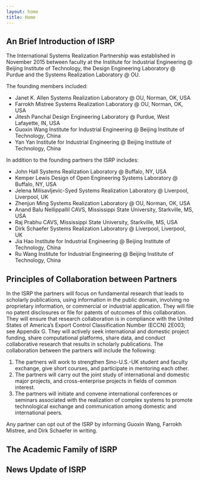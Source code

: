 ```yaml
---
layout: home
title: Home
---
```




## An Brief Introduction of ISRP

The International Systems Realization Partnership was established in November 2015 between faculty at the Institute for Industrial Engineering @ Beijing Institute of Technology, the Design Engineering Laboratory @ Purdue and the Systems Realization Laboratory @ OU.  

The founding members included:

- Janet K. Allen	Systems Realization Laboratory @ OU, Norman, OK, USA
- Farrokh Mistree	Systems Realization Laboratory @ OU, Norman, OK, USA		
- Jitesh Panchal	Design Engineering Laboratory @ Purdue, West Lafayette, IN, USA
- Guoxin Wang	Institute for Industrial Engineering @ Beijing Institute of Technology, China
- Yan Yan		Institute for Industrial Engineering @ Beijing Institute of Technology, China

In addition to the founding partners the ISRP includes:

- John Hall	Systems Realization Laboratory @ Buffalo, NY, USA
- Kemper Lewis	Design of Open Engineering Systems Laboratory @ Buffalo, NY, USA
- Jelena Milisavljevic-Syed	Systems Realization Laboratory @ Liverpool, Liverpool, UK 
- Zhenjun Ming	Systems Realization Laboratory @ OU, Norman, OK, USA
- Anand Balu Nellippallil 	CAVS, Mississippi State University, Starkville, MS, USA
- Raj Prabhu	CAVS, Mississippi State University, Starkville, MS, USA
- Dirk Schaefer	Systems Realization Laboratory @ Liverpool, Liverpool, UK
- Jia Hao	Institute for Industrial Engineering @ Beijing Institute of Technology, China
- Ru Wang	Institute for Industrial Engineering @ Beijing Institute of Technology, China

## Principles of Collaboration between Partners

In the ISRP the partners will focus on fundamental research that leads to scholarly publications, using information in the public domain, involving no proprietary information, or commercial or industrial application.  They will file no patent disclosures or file for patents of outcomes of this collaboration.  They will ensure that research collaboration is in compliance with the United States of America’s Export Control Classification Number (ECCN) 2E003;  see Appendix G.  They will actively seek international and domestic project funding, share computational platforms, share data, and conduct collaborative research that results in scholarly publications.  The collaboration between the partners will include the following:

1. The partners will work to strengthen Sino-U.S.-UK student and faculty exchange, give short courses, and participate in mentoring each other.
2. The partners will carry out the joint study of international and domestic major projects, and cross-enterprise projects in fields of common interest.
3. The partners will initiate and convene international conferences or seminars associated with the realization of complex systems to promote technological exchange and communication among domestic and international peers.

Any partner can opt out of the ISRP by informing Guoxin Wang, Farrokh Mistree, and Dirk Schaefer in writing.

## The Academic Family of ISRP





## News Update of ISRP




